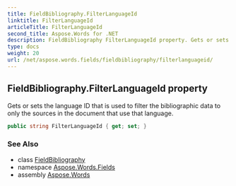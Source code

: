```yaml
---
title: FieldBibliography.FilterLanguageId
linktitle: FilterLanguageId
articleTitle: FilterLanguageId
second_title: Aspose.Words for .NET
description: FieldBibliography FilterLanguageId property. Gets or sets the language ID that is used to filter the bibliographic data to only the sources in the document that use that language in C#.
type: docs
weight: 20
url: /net/aspose.words.fields/fieldbibliography/filterlanguageid/
---
```

## FieldBibliography.FilterLanguageId property

Gets or sets the language ID that is used to filter the bibliographic data to only the sources in the document that use that language.

```csharp
public string FilterLanguageId { get; set; }
```

### See Also

* class [FieldBibliography](../)
* namespace [Aspose.Words.Fields](../../../aspose.words.fields/)
* assembly [Aspose.Words](../../../)

